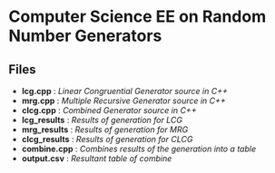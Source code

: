 # Computer Science EE on Random Number Generators

## Files
- **lcg.cpp** : *Linear Congruential Generator source in C++*
- **mrg.cpp** : *Multiple Recursive Generator source in C++*
- **clcg.cpp** : *Combined Generator source in C++*
- **lcg_results** : *Results of generation for LCG*
- **mrg_results** : *Results of generation for MRG*
- **clcg_results** : *Results of generation for CLCG*
- **combine.cpp** : *Combines results of the generation into a table*
- **output.csv** : *Resultant table of combine*